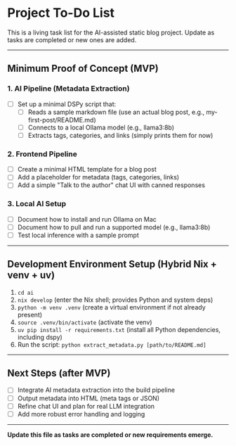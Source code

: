 # Project To-Do List

This is a living task list for the AI-assisted static blog project. Update as tasks are completed or new ones are added.

---

## Minimum Proof of Concept (MVP)

### 1. AI Pipeline (Metadata Extraction)
- [ ] Set up a minimal DSPy script that:
    - [ ] Reads a sample markdown file (use an actual blog post, e.g., my-first-post/README.md)
    - [ ] Connects to a local Ollama model (e.g., llama3:8b)
    - [ ] Extracts tags, categories, and links (simply prints them for now)

### 2. Frontend Pipeline
- [ ] Create a minimal HTML template for a blog post
- [ ] Add a placeholder for metadata (tags, categories, links)
- [ ] Add a simple "Talk to the author" chat UI with canned responses

### 3. Local AI Setup
- [ ] Document how to install and run Ollama on Mac
- [ ] Document how to pull and run a supported model (e.g., llama3:8b)
- [ ] Test local inference with a sample prompt

---

## Development Environment Setup (Hybrid Nix + venv + uv)

1. `cd ai`
2. `nix develop` (enter the Nix shell; provides Python and system deps)
3. `python -m venv .venv` (create a virtual environment if not already present)
4. `source .venv/bin/activate` (activate the venv)
5. `uv pip install -r requirements.txt` (install all Python dependencies, including dspy)
6. Run the script: `python extract_metadata.py [path/to/README.md]`

---

## Next Steps (after MVP)
- [ ] Integrate AI metadata extraction into the build pipeline
- [ ] Output metadata into HTML (meta tags or JSON)
- [ ] Refine chat UI and plan for real LLM integration
- [ ] Add more robust error handling and logging

---

**Update this file as tasks are completed or new requirements emerge.** 